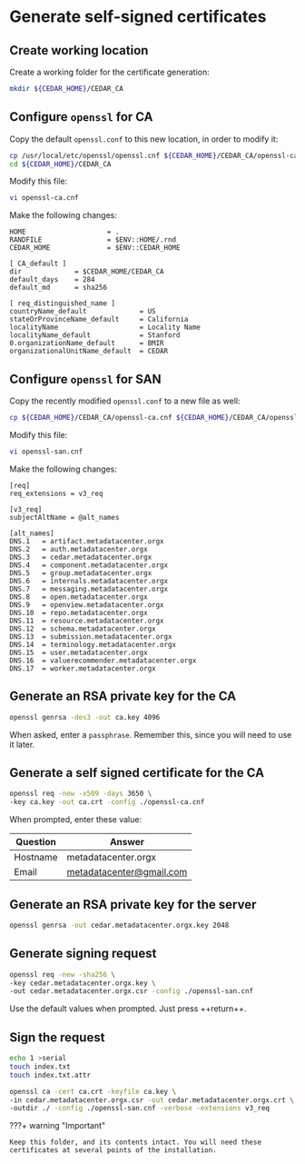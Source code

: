 # Generate self-signed certificates

## Create working location
Create a working folder for the certificate generation:

```sh
mkdir ${CEDAR_HOME}/CEDAR_CA
```

## Configure `openssl` for CA

Copy the default `openssl.conf` to this new location, in order to modify it:

```sh
cp /usr/local/etc/openssl/openssl.cnf ${CEDAR_HOME}/CEDAR_CA/openssl-ca.cnf
cd ${CEDAR_HOME}/CEDAR_CA
```

Modify this file:

```sh
vi openssl-ca.cnf
```

Make the following changes:

```
HOME                    = .
RANDFILE                = $ENV::HOME/.rnd
CEDAR_HOME              = $ENV::CEDAR_HOME

[ CA_default ]
dir             = $CEDAR_HOME/CEDAR_CA
default_days    = 284
default_md      = sha256

[ req_distinguished_name ]
countryName_default             = US
stateOrProvinceName_default     = California
localityName                    = Locality Name
localityName_default            = Stanford
0.organizationName_default      = BMIR
organizationalUnitName_default  = CEDAR
```

## Configure `openssl` for SAN

Copy the recently modified `openssl.conf` to a new file as well:

```sh
cp ${CEDAR_HOME}/CEDAR_CA/openssl-ca.cnf ${CEDAR_HOME}/CEDAR_CA/openssl-san.cnf
```

Modify this file:

```sh
vi openssl-san.cnf
```

Make the following changes:

```
[req]
req_extensions = v3_req

[v3_req]
subjectAltName = @alt_names

[alt_names]
DNS.1   = artifact.metadatacenter.orgx
DNS.2   = auth.metadatacenter.orgx
DNS.3   = cedar.metadatacenter.orgx
DNS.4   = component.metadatacenter.orgx
DNS.5   = group.metadatacenter.orgx
DNS.6   = internals.metadatacenter.orgx
DNS.7   = messaging.metadatacenter.orgx
DNS.8   = open.metadatacenter.orgx
DNS.9   = openview.metadatacenter.orgx
DNS.10  = repo.metadatacenter.orgx
DNS.11  = resource.metadatacenter.orgx
DNS.12  = schema.metadatacenter.orgx
DNS.13  = submission.metadatacenter.orgx
DNS.14  = terminology.metadatacenter.orgx
DNS.15  = user.metadatacenter.orgx
DNS.16  = valuerecommender.metadatacenter.orgx
DNS.17  = worker.metadatacenter.orgx
```

## Generate an RSA private key for the CA

```sh
openssl genrsa -des3 -out ca.key 4096
```

When asked, enter a `passphrase`. Remember this, since you will need to use it later.

## Generate a self signed certificate for the CA

```sh
openssl req -new -x509 -days 3650 \
-key ca.key -out ca.crt -config ./openssl-ca.cnf
```

When prompted, enter these value:

| Question                   | Answer                   |
| -----------                | -----------              |
| Hostname                   | metadatacenter.orgx      |
| Email                      | metadatacenter@gmail.com |


## Generate an RSA private key for the server

```sh
openssl genrsa -out cedar.metadatacenter.orgx.key 2048
```

## Generate signing request

```sh
openssl req -new -sha256 \
-key cedar.metadatacenter.orgx.key \
-out cedar.metadatacenter.orgx.csr -config ./openssl-san.cnf
```

Use the default values when prompted. Just press ++return++. 

## Sign the request

```sh
echo 1 >serial
touch index.txt
touch index.txt.attr

openssl ca -cert ca.crt -keyfile ca.key \
-in cedar.metadatacenter.orgx.csr -out cedar.metadatacenter.orgx.crt \
-outdir ./ -config ./openssl-san.cnf -verbose -extensions v3_req
```

???+ warning "Important"
    
    Keep this folder, and its contents intact. You will need these certificates at several points of the installation.
